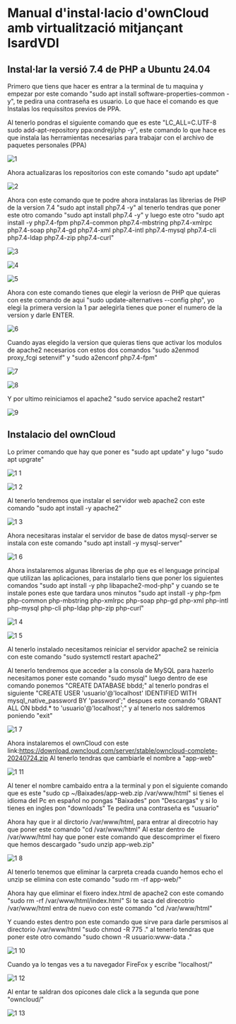 # Manual d'instal·lacio d'ownCloud amb virtualització mitjançant IsardVDI
## Instal·lar la versió 7.4 de PHP a Ubuntu 24.04

Primero que tiens que hacer es entrar a la terminal de tu maquina y empezar por este comando "sudo apt install software-properties-common -y", te pedira una contraseña es usuario. Lo que hace el comando es que Instalas los requissitos previos de PPA.

Al tenerlo pondras el siguiente comando que es este "LC_ALL=C.UTF-8 sudo add-apt-repository ppa:ondrej/php -y", este comando lo que hace es que instala las herramientas  necesarias para trabajar con el archivo de paquetes personales (PPA)

![1](https://github.com/user-attachments/assets/89809771-aa4f-4b40-8f87-5fa0ef6ded29)

Ahora actualizaras los repositorios con este comando "sudo apt update"

![2](https://github.com/user-attachments/assets/3695bbb5-0197-4f61-acf4-bd43d1a0623e)

Ahora con este comando que te podre ahora instalaras las librerias de PHP de la version 7.4 "sudo apt install php7.4 -y" al tenerlo tendras que poner este otro comando "sudo apt install php7.4 -y" y luego este otro "sudo apt install -y php7.4-fpm php7.4-common php7.4-mbstring php7.4-xmlrpc php7.4-soap php7.4-gd php7.4-xml php7.4-intl php7.4-mysql php7.4-cli php7.4-ldap php7.4-zip php7.4-curl"

![3](https://github.com/user-attachments/assets/d76b6995-2dc6-44a5-abb2-e06b5be3d797)

![4](https://github.com/user-attachments/assets/b13a697a-c8cf-4878-ab38-8222ab139617)

![5](https://github.com/user-attachments/assets/292ef9b3-6d0e-4f16-b864-6fe3c638846e)

Ahora con este comando tienes que elegir la veriosn de PHP que quieras con este comando de aqui "sudo update-alternatives --config php", yo elegi la primera version la 1 par aelegirla tienes que poner el numero de la version y darle ENTER.

![6](https://github.com/user-attachments/assets/c747f9fa-e14d-4e5a-8b0a-16df7003a73c)

Cuando ayas elegido la version que quieras tiens que activar los modulos de apache2 necesarios con estos dos comandos "sudo a2enmod proxy_fcgi setenvif" y "sudo a2enconf php7.4-fpm" 

![7](https://github.com/user-attachments/assets/26545f0b-923e-4669-801f-5f6f3038bd77)

![8](https://github.com/user-attachments/assets/a49072e8-f0ab-4d52-9f4e-a7bb207244d7)

Y por ultimo reiniciamos el apache2 "sudo service apache2 restart"

![9](https://github.com/user-attachments/assets/2e748a75-3246-4e1a-8f0c-f449c9e98b0d)

## Instalacio del ownCloud

Lo primer comando que hay que poner es "sudo apt update" y lugo "sudo apt upgrate"

![1 1](https://github.com/user-attachments/assets/5a8dfcc6-1267-405f-8e66-e5a557da29c1)

![1 2](https://github.com/user-attachments/assets/d6bead0c-2a70-44fd-b6be-798645f456fc)

Al tenerlo tendremos que instalar el servidor web apache2 con este comando "sudo apt install -y apache2"

![1 3](https://github.com/user-attachments/assets/7f6d4c15-2a23-43a8-a7b4-41aee38c3615)

Ahora necesitaras instalar el servidor de base de datos mysql-server se instala con este comando
"sudo apt install -y mysql-server"

![1 6](https://github.com/user-attachments/assets/a7d9d977-8dd3-49f3-8a5d-257e66f84256)

Ahora instalaremos algunas librerias de php que es el lenguage principal que utilizan las aplicaciones, para instalarlo tiens que poner los siguientes comandos
"sudo apt install -y php libapache2-mod-php" y cuando se te instale pones este que tardara unos minutos "sudo apt install -y php-fpm php-common php-mbstring php-xmlrpc php-soap php-gd php-xml php-intl php-mysql php-cli php-ldap php-zip php-curl"

![1 4](https://github.com/user-attachments/assets/0ed4c73f-574d-4416-b3f0-ea720b555ac7)

![1 5](https://github.com/user-attachments/assets/481934fd-b10d-492e-8746-532e75a6b6b8)

Al tenerlo instalado necesitamos reiniciar el servidor apache2 se reinicia con este comando
"sudo systemctl restart apache2" 

Al tenerlo tendremos que acceder a la consola de MySQL para hazerlo necesitamos poner este comando
"sudo mysql" luego dentro de ese comando ponemos "CREATE DATABASE bbdd;" al tenerlo pondras el siguiente "CREATE USER 'usuario'@'localhost' IDENTIFIED WITH mysql_native_password BY 'password';" despues este comando "GRANT ALL ON bbdd.* to 'usuario'@'localhost';" y al tenerlo nos saldremos poniendo "exit"

![1 7](https://github.com/user-attachments/assets/a9f151e8-a263-40cc-962e-fb346a8b926b)

Ahora instalaremos el ownCloud con este link:https://download.owncloud.com/server/stable/owncloud-complete-20240724.zip
Al tenerlo tendras que cambiarle el nombre a "app-web"

![1 11](https://github.com/user-attachments/assets/cc2742f1-901a-46d8-a06d-082427d27f24)

Al tener el nombre cambaido entra a la terminal y pon el siguiente comando que es este "sudo cp ~/Baixades/app-web.zip /var/www/html" si tienes el idioma del Pc en español no pongas "Baixades" pon "Descargas" y si lo tienes en ingles pon "downloads"
Te pedira una contraseña es "usuario"

Ahora hay que ir al dirctorio /var/www/html, para entrar al direcotrio hay que poner este comando "cd /var/www/html"
Al estar dentro de /var/www/html hay que poner este comando que descomprimer el fixero que hemos descargado "sudo unzip app-web.zip"

![1 8](https://github.com/user-attachments/assets/5d5771f3-d049-4ac2-a009-4fbce59cefc7)

Al tenerlo tenemos que eliminar la carpreta creada cuando hemos echo el unzip se elimina con este comando "sudo rm -rf app-web/"

Ahora hay que eliminar el fixero index.html de apache2 con este comando "sudo rm -rf /var/www/html/index.html" 
Si te saca del direcotrio /var/www/html entra de nuevo con este comando "cd /var/www/html" 

Y cuando estes dentro pon este comando que sirve para darle persmisos al directorio /var/www/html
"sudo chmod -R 775 ." al tenerlo tendras que poner este otro comando "sudo chown -R usuario:www-data ." 

![1 10](https://github.com/user-attachments/assets/8f74c4ab-0f1b-43db-8fb4-a9d8f9a09d61)

Cuando ya lo tengas ves a tu navegador FireFox y escribe "localhost/"

![1 12](https://github.com/user-attachments/assets/83b29464-510c-49c8-be70-203c3425c9bc)

Al entar te saldran dos opicones dale click a la segunda que pone "owncloud/"

![1 13](https://github.com/user-attachments/assets/86459fae-7967-44f0-8e7b-9256bd951bdd)
